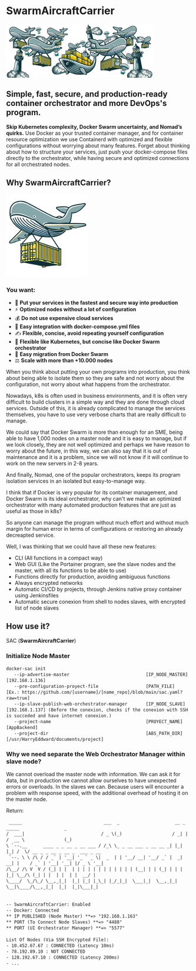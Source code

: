 # SwarmAircraftCarrier

<img src="https://github.com/HarryEddward/ContainerizedAircraftCarrier/blob/main/.github/img/no_bg_image (13).png?raw=true" alt="alt text" width="400">

## Simple, fast, secure, and production-ready container orchestrator and more DevOps's program.

**Skip Kubernetes complexity, Docker Swarm uncertainty, and Nomad’s quirks.** Use Docker as your trusted container manager, and for container resource optimization we use Containerd with optimized and flexible configurations without worrying about many features. Forget about thinking about how to structure your services, just push your docker-compose files directly to the orchestrator, while having secure and optimized connections for all orchestrated nodes.

## Why SwarmAircraftCarrier?
<img src="https://github.com/HarryEddward/ContainerizedAircraftCarrier/blob/main/.github/img/swarm_light.png?raw=true" alt="alt text" width="225">

### You want:
- 🚀 **Put your services in the fastest and secure way into production**
- ⚡ **Optimized nodes without a lot of configuration**
- 💰 **Do not use expensive cloud services**
- 🐳 **Easy integration with docker-compose.yml files**
- ✍️ **Flexible, concise, avoid repeating yourself configuration**
- 🔄 **Flexible like Kubernetes, but concise like Docker Swarm orchestrator**
- 🔁 **Easy migration from Docker Swarm**
- ⚖️ **Scale with more than +10.000 nodes**

When you think about putting your own programs into production, you think about being able to isolate them so they are safe and not worry about the configuration, not worry about what happens from the orchestrator.

Nowadays, k8s is often used in business environments, and it is often very difficult to build clusters in a simple way and they are done through cloud services. Outside of this, it is already complicated to manage the services themselves, you have to use very verbose charts that are really difficult to manage.

We could say that Docker Swarm is more than enough for an SME, being able to have 1,000 nodes on a master node and it is easy to manage, but if we look closely, they are not well optimized and perhaps we have reason to worry about the future, in this way, we can also say that it is out of maintenance and it is a problem, since we will not know if it will continue to work on the new servers in 2-8 years.

And finally, Nomad, one of the popular orchestrators, keeps its program isolation services in an isolated but easy-to-manage way.

I think that if Docker is very popular for its container management, and Docker Swarm is its ideal orchestrator, why can't we make an optimized orchestrator with many automated production features that are just as useful as those in k8s?

So anyone can manage the program without much effort and without much margin for human error in terms of configurations or restoring an already decreapted service.

Well, I was thinking that we could have all these new features:
- CLI (All functions in a compact way)
- Web GUI (Like the Portainer program, see the slave nodes and the master, with all its functions to be able to use)
- Functions directly for production, avoiding ambiguous functions
- Always encrypted networks
- Automatic CI/CD by projects, through Jenkins native proxy container using Jenkinsfiles
- Automatic secure conexion from shell to nodes slaves, with encrypted list of node slaves

## How use it?

SAC (**SwarmAircraftCarrier**)

### Initialize Node Master
```
docker-sac init
   --ip-advertise-master                             [IP_NODE_MASTER]  [192.168.1.136]
   --pre-configuration-proyect-file                  [PATH_FILE]       [Ex.: https://github.com/[username]/[name_repo]/blob/main/sac.yaml?raw=true]
   --ip-slave-publish-web-orchestrator-manager       [IP_NODE_SLAVE]   [192.168.1.137] (Before the conexion, checks if the conexion with SSH is succeded and have internet conexion.)
   --project-name                                    [PROYECT_NAME]    [AppBackend]
   --project-dir                                     [ABS_PATH_DIR]    [/usr/HarryEddward/documents/project]
```
### Why we need separate the Web Orchestrator Manager within slave node?
We cannot overload the master node with information. We can ask it for data, but in production we cannot allow ourselves to have unexpected errors or overloads. In the slaves we can. Because users will encounter a problem with response speed, with the additional overhead of hosting it on the master node.

Return:
```
 _____                               ___  _                     __ _   _____                 _            
/  ___|                             / _ \(_)                   / _| | /  __ \               (_)           
\ `--.__      ____ _ _ __ _ __ ___ / /_\ \_ _ __ ___ _ __ __ _| |_| |_| /  \/ __ _ _ __ _ __ _  ___ _ __  
 `--. \ \ /\ / / _` | '__| '_ ` _ \|  _  | | '__/ __| '__/ _` |  _| __| |    / _` | '__| '__| |/ _ \ '__| 
/\__/ /\ V  V / (_| | |  | | | | | | | | | | | | (__| | | (_| | | | |_| \__/\ (_| | |  | |  | |  __/ |    
\____/  \_/\_/ \__,_|_|  |_| |_| |_\_| |_/_|_|  \___|_|  \__,_|_|  \__|\____/\__,_|_|  |_|  |_|\___|_|    
                                                                                                          

-- SwarmAircraftCarrier: Enabled
-- Docker: Connected
** IP PUBLISHED (Node Master) **=> "192.168.1.163"
** PORT (To Connect Node Slaves) **=> "4488"
** PORT (UI Orchestrator Manager) **=> "5577"

List Of Nodes (Via SSH Encrypted File):
- 10.452.67.67 : CONNECTED (Latency 10ms)
- 78.192.89.10 : NOT CONNECTED
- 128.192.67.10 : CONNECTED (Latency 200ms)
- ...
```

###
